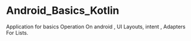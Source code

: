 # Android_Basics_Kotlin
Application for basics Operation On android  , UI Layouts, intent , Adapters For Lists.

